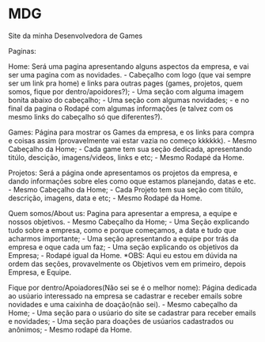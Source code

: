 # MDG
Site da minha Desenvolvedora de Games


Paginas:

Home:
    Será uma pagina apresentando alguns aspectos da empresa, e vai ser uma pagina com as novidades.
    - Cabeçalho com logo (que vai sempre ser um link pra home) e links para outras pages (games, projetos, quem somos, fique por dentro/apoidores?);
    - Uma seção com alguma imagem bonita abaixo do cabeçalho;
    - Uma seção com algumas novidades;
    - e no final da pagina o Rodapé com algumas informações (e talvez com os mesmo links do cabeçalho só que diferentes?).

Games:
    Página para mostrar os Games da empresa, e os links para compra e coisas assim (provavelmente vai estar vazia no começo kkkkkk).
    - Mesmo Cabeçalho da Home;
    - Cada game tem sua seção dedicada, apresentando titúlo, descição, imagens/videos, links e etc;
    - Mesmo Rodapé da Home.

Projetos:
    Será a página onde apresentamos os projetos da empresa, e dando informações sobre eles como oque estamos planejando, datas e etc.
    - Mesmo Cabeçalho da Home;
    - Cada Projeto tem sua seção com titúlo, descrição, imagens, data e etc;
    - Mesmo Rodapé da Home.

Quem somos/About us:
    Pagina para apresentar a empresa, a equipe e nossos objetivos.
    - Mesmo Cabeçalho da Home;
    - Uma Seção explicando tudo sobre a empresa, como e porque começamos, a data e tudo que acharmos importante;
    - Uma seção apresentando a equipe por trás da empresa e oque cada um faz;
    - Uma seção explicando os objetivos da Empresa;
    - Rodapé igual da Home.
    *OBS: Aqui eu estou em dúvida na ordem das seções, provavelmente os Objetivos vem em primeiro, depois Empresa, e Equipe.

Fique por dentro/Apoiadores(Não sei se é o melhor nome):
    Página dedicada ao usúario interessado na empresa se cadastrar e receber emails sobre novidades e uma caixinha de doação(não sei).
    - Mesmo cabeçalho da Home;
    - Uma seção para o usúario do site se cadastrar para receber emails e novidades;
    - Uma seção para doações de usúarios cadastrados ou anônimos;
    - Mesmo rodapé da Home.


